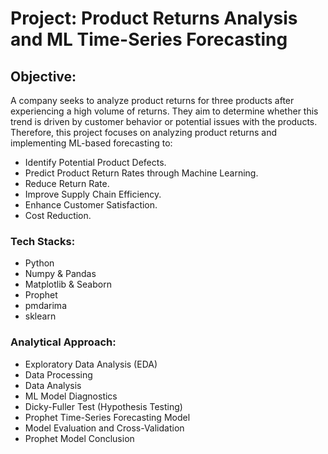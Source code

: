 # Project: Product Returns Analysis and ML Time-Series Forecasting
## Objective:
A company seeks to analyze product returns for three products after experiencing a high volume of returns. They aim to determine whether this trend is driven by customer behavior or potential issues with the products. 
Therefore, this project focuses on analyzing product returns and implementing ML-based forecasting to:

- Identify Potential Product Defects.
- Predict Product Return Rates through Machine Learning.
- Reduce Return Rate.
- Improve Supply Chain Efficiency.
- Enhance Customer Satisfaction.
- Cost Reduction.

### Tech Stacks:
- Python
- Numpy & Pandas
- Matplotlib & Seaborn
- Prophet
- pmdarima
- sklearn

### Analytical Approach:
- Exploratory Data Analysis (EDA)
- Data Processing
- Data Analysis
- ML Model Diagnostics
- Dicky-Fuller Test (Hypothesis Testing)
- Prophet Time-Series Forecasting Model
- Model Evaluation and Cross-Validation
- Prophet Model Conclusion
